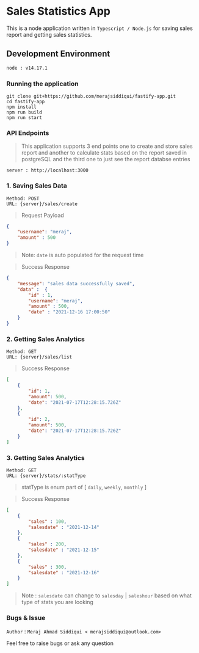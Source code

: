 # Sales Statistics App

This is a node application written in `Typescript / Node.js` for saving sales report and getting sales statistics.

## Development Environment
```bash 
node : v14.17.1
```

### Running the application 

```
git clone git+https://github.com/merajsiddiqui/fastify-app.git
cd fastify-app
npm install
npm run build
npm run start
```

### API Endpoints 

> This application supports 3 end points one to create and store sales report and another to calculate stats based on the report saved in postgreSQL and the third one to just see the report databse entries

```
server : http://localhost:3000
```
### 1. Saving Sales Data

```
Method: POST
URL: {server}/sales/create
```
> Request Payload
```json
{
    "username": "meraj",
    "amount" : 500
}
```
> Note: `date` is auto populated for the request time


> Success Response 
```json
{
    "message": "sales data successfully saved", 
    "data" :  {
        "id" : 1,
        "username": "meraj",
        "amount" : 500,
        "date" : "2021-12-16 17:00:50"
    }
}
```
### 2. Getting Sales Analytics

```
Method: GET
URL: {server}/sales/list
```
> Success Response
```json
[
    {
        "id": 1,
        "amount": 500,
        "date": "2021-07-17T12:28:15.726Z"
    },
    {
        "id": 2,
        "amount": 500,
        "date": "2021-07-17T12:28:15.726Z"
    }
]
```

### 3. Getting Sales Analytics

```
Method: GET
URL: {server}/stats/:statType
```
> statType is enum part of [ `daily`, `weekly`, `monthly` ]

> Success Response 
```json
[
    {
        "sales" : 100, 
        "salesdate" : "2021-12-14"
    }, 
    {
        "sales" : 200, 
        "salesdate" : "2021-12-15"
    },
    {
        "sales" : 300, 
        "salesdate" : "2021-12-16"
    }
]
```
> Note : `salesdate` can change to `salesday` | `saleshour` based on what type of stats you are looking



### Bugs & Issue

`Author` : `Meraj Ahmad Siddiqui < merajsiddiqui@outlook.com>`

Feel free to raise bugs or ask any question
